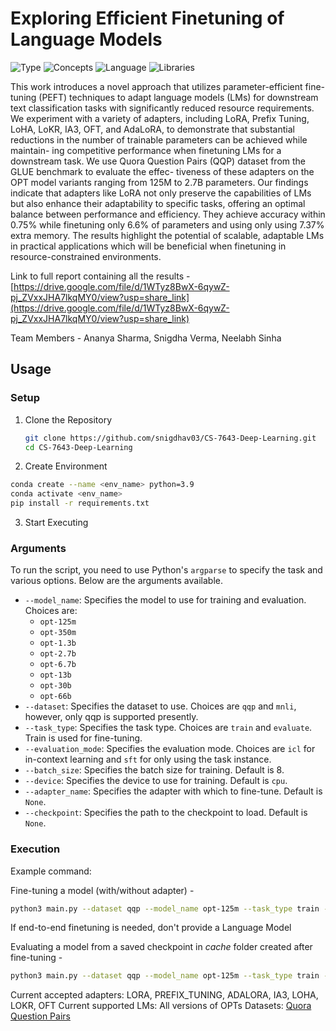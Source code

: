 # Exploring Efficient Finetuning of Language Models

![Type](https://img.shields.io/badge/Type-Course_Project-yellow)
![Concepts](https://img.shields.io/badge/Concepts-Deep_Learning,_Natural_Language_Processing-blue)
![Language](https://img.shields.io/badge/Language-Python-red)
![Libraries](https://img.shields.io/badge/Libraries-PyTorch,_Huggingface-green)

This work introduces a novel approach that utilizes parameter-efficient fine-tuning (PEFT) techniques to adapt language models (LMs) for downstream text classification tasks with significantly reduced resource requirements. We experiment with a variety of adapters, including LoRA, Prefix Tuning, LoHA, LoKR, IA3, OFT, and AdaLoRA, to demonstrate that substantial reductions in the number of trainable parameters can be achieved while maintain- ing competitive performance when finetuning LMs for a downstream task. We use Quora Question Pairs (QQP) dataset from the GLUE benchmark to evaluate the effec- tiveness of these adapters on the OPT model variants ranging from 125M to 2.7B parameters. Our findings indicate that adapters like LoRA not only preserve the capabilities of LMs but also enhance their adaptability to specific tasks, offering an optimal balance between performance and efficiency. They achieve accuracy within 0.75% while finetuning only 6.6% of parameters and using only using 7.37% extra memory. The results highlight the potential of scalable, adaptable LMs in practical applications which will be beneficial when finetuning in resource-constrained environments.

Link to full report containing all the results - [https://drive.google.com/file/d/1WTyz8BwX-6qywZ-pj_ZVxxJHA7lkqMY0/view?usp=share_link](https://drive.google.com/file/d/1WTyz8BwX-6qywZ-pj_ZVxxJHA7lkqMY0/view?usp=share_link)

Team Members - Ananya Sharma, Snigdha Verma, Neelabh Sinha

## Usage

### Setup

1. Clone the Repository

   ```sh
   git clone https://github.com/snigdhav03/CS-7643-Deep-Learning.git
   cd CS-7643-Deep-Learning
   ```
2. Create Environment
   
```sh
conda create --name <env_name> python=3.9
conda activate <env_name>
pip install -r requirements.txt
```

3. Start Executing

### Arguments 

To run the script, you need to use Python's `argparse` to specify the task and various options. Below are the arguments available.

- `--model_name`: Specifies the model to use for training and evaluation. Choices are:
    - `opt-125m`
    - `opt-350m`
    - `opt-1.3b`
    - `opt-2.7b`
    - `opt-6.7b`
    - `opt-13b`
    - `opt-30b`
    - `opt-66b`
- `--dataset`: Specifies the dataset to use. Choices are `qqp` and `mnli`, however, only qqp is supported presently.
- `--task_type`: Specifies the task type. Choices are `train` and `evaluate`. Train is used for fine-tuning.
- `--evaluation_mode`: Specifies the evaluation mode. Choices are `icl` for in-context learning and `sft` for only using the task instance.
- `--batch_size`: Specifies the batch size for training. Default is 8.
- `--device`: Specifies the device to use for training. Default is `cpu`.
- `--adapter_name`: Specifies the adapter with which to fine-tune. Default is `None`.
- `--checkpoint`: Specifies the path to the checkpoint to load. Default is `None`.


### Execution

Example command:

Fine-tuning a model (with/without adapter) -

```sh
python3 main.py --dataset qqp --model_name opt-125m --task_type train --device cuda --batch_size 8 --adapter_name LORA
```

If end-to-end finetuning is needed, don't provide a Language Model

Evaluating a model from a saved checkpoint in $cache$ folder created after fine-tuning -

```sh
python3 main.py --dataset qqp --model_name opt-125m --task_type train --device cuda --batch_size 8 --adapter_name LORA --checkpoint <PATH_TO_CHECKPOINT_IN_CACHE_DIR> --evaluation_mode icl
```

Current accepted adapters: LORA, PREFIX_TUNING, ADALORA, IA3, LOHA, LOKR, OFT
Current supported LMs: All versions of OPTs
Datasets: [Quora Question Pairs](https://huggingface.co/datasets/merve/qqp)

